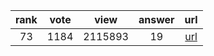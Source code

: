 
| rank | vote | view | answer | url |
|:-:|:-:|:-:|:-:|:-:|
|73|1184|2115893|19| [url](http://stackoverflow.com/questions/455612/limiting-floats-to-two-decimal-points) |
